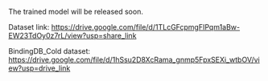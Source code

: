 The trained model will be released soon.

Dataset link: https://drive.google.com/file/d/1TLcGFcpmgFIPqm1aBw-EW23TdOy0z7rL/view?usp=share_link

BindingDB_Cold dataset: https://drive.google.com/file/d/1hSsu2D8XcRama_gnmp5FpxSEXi_wtbOV/view?usp=drive_link
